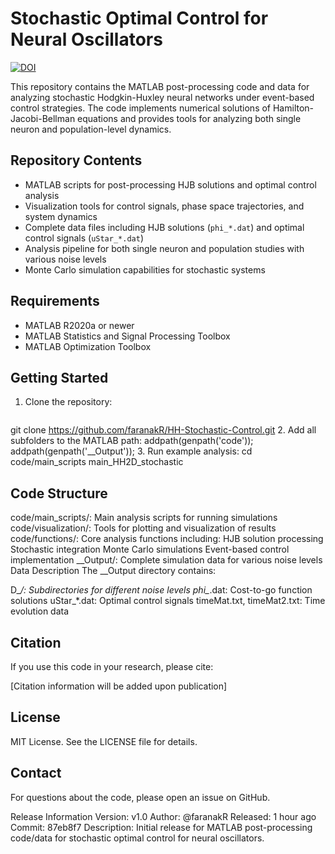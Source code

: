 # Stochastic Optimal Control for Neural Oscillators

[![DOI](https://zenodo.org/badge/881074337.svg)](https://doi.org/10.5281/zenodo.14015304)

This repository contains the MATLAB post-processing code and data for analyzing stochastic Hodgkin-Huxley neural networks under event-based control strategies. The code implements numerical solutions of Hamilton-Jacobi-Bellman equations and provides tools for analyzing both single neuron and population-level dynamics.

## Repository Contents

- MATLAB scripts for post-processing HJB solutions and optimal control analysis
- Visualization tools for control signals, phase space trajectories, and system dynamics
- Complete data files including HJB solutions (`phi_*.dat`) and optimal control signals (`uStar_*.dat`)
- Analysis pipeline for both single neuron and population studies with various noise levels
- Monte Carlo simulation capabilities for stochastic systems

## Requirements

- MATLAB R2020a or newer
- MATLAB Statistics and Signal Processing Toolbox
- MATLAB Optimization Toolbox

## Getting Started

1. Clone the repository:
   ```bash
git clone https://github.com/faranakR/HH-Stochastic-Control.git
2. Add all subfolders to the MATLAB path:
addpath(genpath('code'));
addpath(genpath('__Output'));
3. Run example analysis:
cd code/main_scripts
main_HH2D_stochastic

## Code Structure

code/main_scripts/: Main analysis scripts for running simulations
code/visualization/: Tools for plotting and visualization of results
code/functions/: Core analysis functions including:
HJB solution processing
Stochastic integration
Monte Carlo simulations
Event-based control implementation
__Output/: Complete simulation data for various noise levels
Data Description
The __Output directory contains:

D_*/: Subdirectories for different noise levels
phi_*.dat: Cost-to-go function solutions
uStar_*.dat: Optimal control signals
timeMat.txt, timeMat2.txt: Time evolution data

## Citation
If you use this code in your research, please cite:

[Citation information will be added upon publication]
## License
MIT License. See the LICENSE file for details.

## Contact
For questions about the code, please open an issue on GitHub.

Release Information
Version: v1.0
Author: @faranakR
Released: 1 hour ago
Commit: 87eb8f7
Description: Initial release for MATLAB post-processing code/data for stochastic optimal control for neural oscillators.
